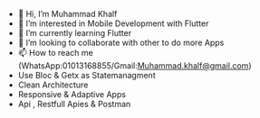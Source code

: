- 👋 Hi, I’m Muhammad Khalf
- 👀 I’m interested in Mobile Development with Flutter
- 🌱 I’m currently learning Flutter
- 💞️ I’m looking to collaborate with other to do more Apps
- 📫 How to reach me (WhatsApp:01013168855/Gmail:Muhammad.khalf@gmail.com)
- Use Bloc & Getx as Statemanagment
- Clean Architecture
- Responsive & Adaptive Apps
- Api , Restfull Apies & Postman


<!---
Mohamzeem/Mohamzeem is a ✨ special ✨ repository because its `README.md` (this file) appears on your GitHub profile.
You can click the Preview link to take a look at your changes.
--->
